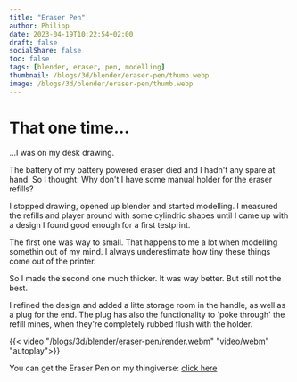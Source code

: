 ```yaml
---
title: "Eraser Pen"
author: Philipp
date: 2023-04-19T10:22:54+02:00
draft: false
socialShare: false
toc: false
tags: [blender, eraser, pen, modelling]
thumbnail: /blogs/3d/blender/eraser-pen/thumb.webp
image: /blogs/3d/blender/eraser-pen/thumb.webp
---
```


# That one time...

...I was on my desk drawing.

The battery of my battery powered eraser died and I hadn't any spare at hand.
So I thought: Why don't I have some manual holder for the eraser refills?

I stopped drawing, opened up blender and started modelling.
I measured the refills and player around with some cylindric shapes until I came up with a design I found good enough for a first testprint.

The first one was way to small. That happens to me a lot when modelling somethin out of my mind. I always underestimate how tiny these things come out of the printer.

So I made the second one much thicker.
It was way better. But still not the best.

I refined the design and added a litte storage room in the handle, as well as a plug for the end.
The plug has also the functionality to 'poke through' the refill mines, when they're completely rubbed flush with the holder.

{{< video "/blogs/3d/blender/eraser-pen/render.webm" "video/webm" "autoplay">}}

You can get the Eraser Pen on my thingiverse:
[click here](https://www.thingiverse.com/thing:5878587)
